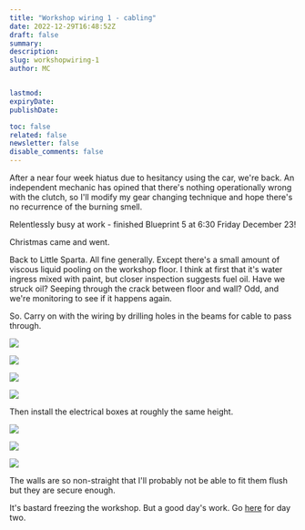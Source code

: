```yaml
---
title: "Workshop wiring 1 - cabling"
date: 2022-12-29T16:48:52Z
draft: false
summary:
description:
slug: workshopwiring-1
author: MC


lastmod:
expiryDate:
publishDate:

toc: false
related: false
newsletter: false
disable_comments: false
---
```

After a near four week hiatus due to hesitancy using the car, we're back. An independent mechanic has opined that there's nothing operationally wrong with the clutch, so I'll modify my gear changing technique and hope there's no recurrence of the burning smell.

Relentlessly busy at work - finished Blueprint 5 at 6:30 Friday December 23!

Christmas came and went.

Back to Little Sparta. All fine generally. Except there's a small amount of viscous liquid pooling on the workshop floor. I think at first that it's water ingress mixed with paint, but closer inspection suggests fuel oil. Have we struck oil? Seeping through the crack between floor and wall? Odd, and we're monitoring to see if it happens again.

So. Carry on with the wiring by drilling holes in the beams for cable to pass through. 

![](/images/9583.jpeg)

![](/images/9585.jpeg)

![](/images/9593.jpeg)

![](/images/9594.jpeg)

Then install the electrical boxes at roughly the same height. 

![](/images/9596.jpeg)

![](/images/9597.jpeg)

![](/images/9598.jpeg)


The walls are so non-straight that I'll probably not be able to fit them flush but they are secure enough.

It's bastard freezing the workshop. But a good day's work. Go [here](/posts/dec-2022/workshopwiring-2/) for day two.


